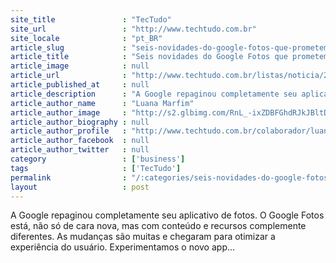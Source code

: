 ```yaml
---
site_title               : "TecTudo"
site_url                 : "http://www.techtudo.com.br"
site_locale              : "pt_BR"
article_slug             : "seis-novidades-do-google-fotos-que-prometem-facilitar-sua-vida"
article_title            : "Seis novidades do Google Fotos que prometem facilitar sua vida"
article_image            : null
article_url              : "http://www.techtudo.com.br/listas/noticia/2015/06/seis-novidades-do-google-fotos-que-prometem-facilitar-sua-vida.html"
article_published_at     : null
article_description      : "A Google repaginou completamente seu aplicativo de fotos. O Google Fotos está, não só de cara nova, mas com conteúdo e recursos complemente diferentes. As mudanças são muitas e chegaram para otimizar a experiência do usuário. Experimentamos o novo app..."
article_author_name      : "Luana Marfim"
article_author_image     : "http://s2.glbimg.com/RnL_-ixZDBFGhdRJkJBltDRIGy8=/30x30/s2.glbimg.com/pc4mC1iRxRUqIHP46AF8yZF0Vps=/0x0:140x140/140x140/s.glbimg.com/po/tt2/f/original/2015/02/19/img_39062010440397.jpeg"
article_author_biography : null
article_author_profile   : "http://www.techtudo.com.br/colaborador/luana-marfim.html"
article_author_facebook  : null
article_author_twitter   : null
category                 : ['business']
tags                     : ['TecTudo']
permalink                : "/:categories/seis-novidades-do-google-fotos-que-prometem-facilitar-sua-vida/"
layout                   : post
---
```


A Google repaginou completamente seu aplicativo de fotos. O Google Fotos está, não só de cara nova, mas com conteúdo e recursos complemente diferentes. As mudanças são muitas e chegaram para otimizar a experiência do usuário. Experimentamos o novo app...
